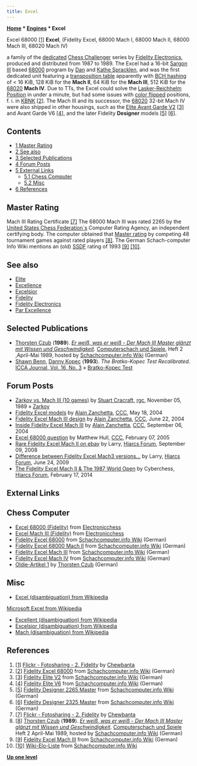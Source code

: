 ```yaml
---
title: Excel
---
```

**[Home](Home "Home") * [Engines](Engines "Engines") * Excel**

[](https://www.flickr.com/photos/10261668@N05/859027346/in/set-72157600922170604) Excel 68000 <a id="cite-note-1" href="#cite-ref-1">[1]</a>
**Excel**, (Fidelity Excel, 68000 Mach I, 68000 Mach II, 68000 Mach III, 68020 Mach IV)

a family of the [dedicated](Dedicated_Chess_Computers "Dedicated Chess Computers") [Chess Challenger](Chess_Challenger "Chess Challenger") series by [Fidelity Electronics](Fidelity_Electronics "Fidelity Electronics"), produced and distributed from 1987 to 1989.
The Excel had a 16-bit [Sargon III](Sargon "Sargon") based [68000](68000 "68000") program by [Dan](Dan_Spracklen "Dan Spracklen") and [Kathe Spracklen](Kathe_Spracklen "Kathe Spracklen"),
and was the first dedicated unit featuring a [transposition table](Transposition_Table "Transposition Table") apparently with [BCH hashing](BCH_Hashing "BCH Hashing") of \< 16 KiB, 128 KiB for the **Mach II**, 64 KiB for the **Mach III**, 512 KiB for the [68020](68020 "68020") **Mach IV**. Due to TTs, the Excel could solve the [Lasker-Reichhelm Position](Lasker-Reichhelm_Position "Lasker-Reichhelm Position") in under a minute, but had some issues with [color flipped](Color_Flipping "Color Flipping") positions, f. i. in [KBNK](KBNK_Endgame "KBNK Endgame") <a id="cite-note-2" href="#cite-ref-2">[2]</a>.
The Mach III and its successor, the [68020](68020 "68020") 32-bit Mach IV were also shipped in other housings, such as the [Elite Avant Garde V2](Elite "Elite") <a id="cite-note-3" href="#cite-ref-3">[3]</a> and Avant Garde V6 <a id="cite-note-4" href="#cite-ref-4">[4]</a>, and the later Fidelity **Designer** models <a id="cite-note-5" href="#cite-ref-5">[5]</a> <a id="cite-note-6" href="#cite-ref-6">[6]</a>.

## Contents

- [1 Master Rating](#master-rating)
- [2 See also](#see-also)
- [3 Selected Publications](#selected-publications)
- [4 Forum Posts](#forum-posts)
- [5 External Links](#external-links)
  - [5.1 Chess Computer](#chess-computer)
  - [5.2 Misc](#misc)
- [6 References](#references)

## Master Rating

[](Ttps://www.flickr.com/photos/10261668@N05/859084808/in/album-72157600922170604/ "Ttps://www.flickr.com/photos/10261668@N05/859084808/in/album-72157600922170604/") Mach III Rating Certificate <a id="cite-note-7" href="#cite-ref-7">[7]</a>
The 68000 Mach III was rated 2265 by the [United States Chess Federation\`s](https://en.wikipedia.org/wiki/United_States_Chess_Federation) Computer Rating Agency, an independent certifying body. The computer obtained that [Master rating](https://en.wikipedia.org/wiki/Chess_title#Master) by competing 48 tournament games against rated players <a id="cite-note-8" href="#cite-ref-8">[8]</a>.
The German Schach-computer Info Wiki mentions an (old) [SSDF](SSDF "SSDF") rating of 1993 <a id="cite-note-9" href="#cite-ref-9">[9]</a> <a id="cite-note-10" href="#cite-ref-10">[10]</a>.

## See also

- [Elite](Elite "Elite")
- [Excellence](Excellence "Excellence")
- [Excelsior](Excelsior "Excelsior")
- [Fidelity](Fidelity "Fidelity")
- [Fidelity Electronics](Fidelity_Electronics "Fidelity Electronics")
- [Par Excellence](Par_Excellence "Par Excellence")

## Selected Publications

- [Thorsten Czub](Thorsten_Czub "Thorsten Czub") (**1989**). *[Er weiß, was er weiß - Der Mach III Master glänzt mit Wissen und Geschwindigkeit](https://www.schach-computer.info/wiki/index.php/Fidelity_Excel_Mach_III#Er_wei.C3.9F.2C_was_er_wei.C3.9F)*. [Computerschach und Spiele](Computerschach_und_Spiele "Computerschach und Spiele"), Heft 2 ,April-Mai 1989, hosted by [Schachcomputer.info Wiki](https://www.schach-computer.info/wiki/index.php/Hauptseite_En) (German)
- [Shawn Benn](Shawn_Benn "Shawn Benn"), [Danny Kopec](Danny_Kopec "Danny Kopec") (**1993**). *The Bratko-Kopec Test Recalibrated.* [ICCA Journal, Vol. 16, No. 3](ICGA_Journal#16_3 "ICGA Journal") » [Bratko-Kopec Test](Bratko-Kopec_Test "Bratko-Kopec Test")

## Forum Posts

- [Zarkov vs. Mach III (10 games)](https://groups.google.com/d/msg/rec.games.chess/_5_aeOAu_tU/L-xvltCmClUJ) by [Stuart Cracraft](Stuart_Cracraft "Stuart Cracraft"), [rgc](Computer_Chess_Forums "Computer Chess Forums"), November 05, 1989 » [Zarkov](Zarkov "Zarkov")
- [Fidelity Excel models](https://www.stmintz.com/ccc/index.php?id=365718) by [Alain Zanchetta](index.php?title=Alain_Zanchetta&action=edit&redlink=1 "Alain Zanchetta (page does not exist)"), [CCC](CCC "CCC"), May 18, 2004
- [Fidelity Excel Mach III design](https://www.stmintz.com/ccc/index.php?id=371874) by [Alain Zanchetta](index.php?title=Alain_Zanchetta&action=edit&redlink=1 "Alain Zanchetta (page does not exist)"), [CCC](CCC "CCC"), June 22, 2004
- [Inside Fidelity Excel Mach III](https://www.stmintz.com/ccc/index.php?id=386327) by [Alain Zanchetta](index.php?title=Alain_Zanchetta&action=edit&redlink=1 "Alain Zanchetta (page does not exist)"), [CCC](CCC "CCC"), September 06, 2004
- [Excel 68000 question](https://www.stmintz.com/ccc/index.php?id=410027) by Matthew Hull, [CCC](CCC "CCC"), February 07, 2005
- [Rare Fidelity Excel Mach II on ebay](http://www.hiarcs.net/forums/viewtopic.php?t=1696) by Larry, [Hiarcs Forum](Computer_Chess_Forums "Computer Chess Forums"), September 09, 2008
- [Difference between Fidelity Excel Mach3 versions...](http://www.hiarcs.net/forums/viewtopic.php?t=2455) by Larry, [Hiarcs Forum](Computer_Chess_Forums "Computer Chess Forums"), June 24, 2009
- [The Fidelity Excel Mach II & The 1987 World Open](http://www.hiarcs.net/forums/viewtopic.php?t=6598) by Cyberchess, [Hiarcs Forum](Computer_Chess_Forums "Computer Chess Forums"), February 17, 2014

## External Links

## Chess Computer

- [Excel 68000 (Fidelity)](http://electronicchess.free.fr/heroes.html#excel68000) from [Electronicchess](http://electronicchess.free.fr/index-UK.html)
- [Excel Mach III (Fidelity)](http://electronicchess.free.fr/heroes.html#excelmach3) from [Electronicchess](http://electronicchess.free.fr/index-UK.html)
- [Fidelity Excel 68000](https://www.schach-computer.info/wiki/index.php/Fidelity_Excel_68000) from [Schachcomputer.info Wiki](https://www.schach-computer.info/wiki/index.php/Hauptseite_En) (German)
- [Fidelity Excel 68000 Mach II](https://www.schach-computer.info/wiki/index.php/Fidelity_Excel_68000_Mach_II) from [Schachcomputer.info Wiki](https://www.schach-computer.info/wiki/index.php/Hauptseite_En) (German)
- [Fidelity Excel Mach III](https://www.schach-computer.info/wiki/index.php/Fidelity_Excel_Mach_III) from [Schachcomputer.info Wiki](https://www.schach-computer.info/wiki/index.php/Hauptseite_En) (German)
- [Fidelity Excel Mach IV](https://www.schach-computer.info/wiki/index.php/Fidelity_Excel_Mach_IV) from [Schachcomputer.info Wiki](https://www.schach-computer.info/wiki/index.php/Hauptseite_En) (German)
- [Oldie-Artikel 1](http://thorstenczub.de/oldie1.html) by [Thorsten Czub](Thorsten_Czub "Thorsten Czub") (German)

## Misc

- [Excel (disambiguation) from Wikipedia](https://en.wikipedia.org/wiki/Excel)

[Microsoft Excel from Wikipedia](https://en.wikipedia.org/wiki/Microsoft_Excel)

- [Excellent (disambiguation) from Wikipedia](https://en.wikipedia.org/wiki/Excellent)
- [Excelsior (disambiguation) from Wikipedia](https://en.wikipedia.org/wiki/Excelsior)
- [Mach (disambiguation) from Wikipedia](https://en.wikipedia.org/wiki/Mach)

## References

1. <a id="cite-ref-1" href="#cite-note-1">[1]</a> [Flickr - Fotosharing - 2. Fidelity](https://www.flickr.com/photos/10261668@N05/albums/72157600922170604/page2) by [Chewbanta](Steve_Blincoe "Steve Blincoe")
1. <a id="cite-ref-2" href="#cite-note-2">[2]</a> [Fidelity Excel 68000](https://www.schach-computer.info/wiki/index.php/Fidelity_Excel_68000) from [Schachcomputer.info Wiki](https://www.schach-computer.info/wiki/index.php/Hauptseite_En) (German)
1. <a id="cite-ref-3" href="#cite-note-3">[3]</a> [Fidelity Elite V2](https://www.schach-computer.info/wiki/index.php/Fidelity_Elite_V2) from [Schachcomputer.info Wiki](https://www.schach-computer.info/wiki/index.php/Hauptseite_En) (German)
1. <a id="cite-ref-4" href="#cite-note-4">[4]</a> [Fidelity Elite V6](https://www.schach-computer.info/wiki/index.php/Fidelity_Elite_V6) from [Schachcomputer.info Wiki](https://www.schach-computer.info/wiki/index.php/Hauptseite_En) (German)
1. <a id="cite-ref-5" href="#cite-note-5">[5]</a> [Fidelity Designer 2265 Master](https://www.schach-computer.info/wiki/index.php/Fidelity_Designer_2265_Master) from [Schachcomputer.info Wiki](https://www.schach-computer.info/wiki/index.php/Hauptseite_En) (German)
1. <a id="cite-ref-6" href="#cite-note-6">[6]</a> [Fidelity Designer 2325 Master](https://www.schach-computer.info/wiki/index.php/Fidelity_Designer_2325_Master) from [Schachcomputer.info Wiki](https://www.schach-computer.info/wiki/index.php/Hauptseite_En) (German)
1. <a id="cite-ref-7" href="#cite-note-7">[7]</a> [Flickr - Fotosharing - 2. Fidelity](https://www.flickr.com/photos/10261668@N05/albums/72157600922170604/page2) by [Chewbanta](Steve_Blincoe "Steve Blincoe")
1. <a id="cite-ref-8" href="#cite-note-8">[8]</a> [Thorsten Czub](Thorsten_Czub "Thorsten Czub") (**1989**). *[Er weiß, was er weiß - Der Mach III Master glänzt mit Wissen und Geschwindigkeit](https://www.schach-computer.info/wiki/index.php/Fidelity_Excel_Mach_III#Er_wei.C3.9F.2C_was_er_wei.C3.9F)*. [Computerschach und Spiele](Computerschach_und_Spiele "Computerschach und Spiele") Heft 2 April-Mai 1989, hosted by [Schachcomputer.info Wiki](https://www.schach-computer.info/wiki/index.php/Hauptseite_En) (German)
1. <a id="cite-ref-9" href="#cite-note-9">[9]</a> [Fidelity Excel Mach III](https://www.schach-computer.info/wiki/index.php/Fidelity_Excel_Mach_III) from [Schachcomputer.info Wiki](https://www.schach-computer.info/wiki/index.php/Hauptseite_En) (German)
1. <a id="cite-ref-10" href="#cite-note-10">[10]</a> [Wiki-Elo-Liste](https://www.schach-computer.info/wiki/index.php/Wiki-Elo-Liste_En) from [Schachcomputer.info Wiki](https://www.schach-computer.info/wiki/index.php/Hauptseite_En)

**[Up one level](Engines "Engines")**

